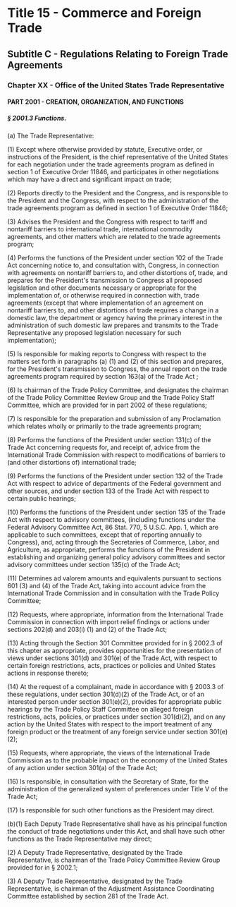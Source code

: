 
# Title 15 - Commerce and Foreign Trade
## Subtitle C - Regulations Relating to Foreign Trade Agreements
### Chapter XX - Office of the United States Trade Representative
#### PART 2001 - CREATION, ORGANIZATION, AND FUNCTIONS
##### § 2001.3 Functions.

(a) The Trade Representative:

(1) Except where otherwise provided by statute, Executive order, or instructions of the President, is the chief representative of the United States for each negotiation under the trade agreements program as defined in section 1 of Executive Order 11846, and participates in other negotiations which may have a direct and significant impact on trade;

(2) Reports directly to the President and the Congress, and is responsible to the President and the Congress, with respect to the administration of the trade agreements program as defined in section 1 of Executive Order 11846;

(3) Advises the President and the Congress with respect to tariff and nontariff barriers to international trade, international commodity agreements, and other matters which are related to the trade agreements program;

(4) Performs the functions of the President under section 102 of the Trade Act concerning notice to, and consultation with, Congress, in connection with agreements on nontariff barriers to, and other distortions of, trade, and prepares for the President's transmission to Congress all proposed legislation and other documents necessary or appropriate for the implementation of, or otherwise required in connection with, trade agreements (except that where implementation of an agreement on nontariff barriers to, and other distortions of trade requires a change in a domestic law, the department or agency having the primary interest in the administration of such domestic law prepares and transmits to the Trade Representative any proposed legislation necessary for such implementation);

(5) Is responsible for making reports to Congress with respect to the matters set forth in paragraphs (a) (1) and (2) of this section and prepares, for the President's transmission to Congress, the annual report on the trade agreements program required by section 163(a) of the Trade Act ;

(6) Is chairman of the Trade Policy Committee, and designates the chairman of the Trade Policy Committee Review Group and the Trade Policy Staff Committee, which are provided for in part 2002 of these regulations;

(7) Is responsible for the preparation and submission of any Proclamation which relates wholly or primarily to the trade agreements program;

(8) Performs the functions of the President under section 131(c) of the Trade Act concerning requests for, and receipt of, advice from the International Trade Commission with respect to modifications of barriers to (and other distortions of) international trade;

(9) Performs the functions of the President under section 132 of the Trade Act with respect to advice of departments of the Federal government and other sources, and under section 133 of the Trade Act with respect to certain public hearings;

(10) Performs the functions of the President under section 135 of the Trade Act with respect to advisory committees, (including functions under the Federal Advisory Committee Act, 86 Stat. 770, 5 U.S.C. App. 1, which are applicable to such committees, except that of reporting annually to Congress), and, acting through the Secretaries of Commerce, Labor, and Agriculture, as appropriate, performs the functions of the President in establishing and organizing general policy advisory committees and sector advisory committees under section 135(c) of the Trade Act;

(11) Determines ad valorem amounts and equivalents pursuant to sections 601 (3) and (4) of the Trade Act, taking into account advice from the International Trade Commission and in consultation with the Trade Policy Committee;

(12) Requests, where appropriate, information from the International Trade Commission in connection with import relief findings or actions under sections 202(d) and 203(i) (1) and (2) of the Trade Act;

(13) Acting through the Section 301 Committee provided for in § 2002.3 of this chapter as appropriate, provides opportunities for the presentation of views under sections 301(d) and 301(e) of the Trade Act, with respect to certain foreign restrictions, acts, practices or policies and United States actions in response thereto;

(14) At the request of a complainant, made in accordance with § 2003.3 of these regulations, under section 301(d)(2) of the Trade Act, or of an interested person under section 301(e)(2), provides for appropriate public hearings by the Trade Policy Staff Committee on alleged foreign restrictions, acts, policies, or practices under section 301(d)(2), and on any action by the United States with respect to the import treatment of any foreign product or the treatment of any foreign service under section 301(e)(2);

(15) Requests, where appropriate, the views of the International Trade Commission as to the probable impact on the economy of the United States of any action under section 301(a) of the Trade Act;

(16) Is responsible, in consultation with the Secretary of State, for the administration of the generalized system of preferences under Title V of the Trade Act;

(17) Is responsible for such other functions as the President may direct.

(b)(1) Each Deputy Trade Representative shall have as his principal function the conduct of trade negotiations under this Act, and shall have such other functions as the Trade Representative may direct;

(2) A Deputy Trade Representative, designated by the Trade Representative, is chairman of the Trade Policy Committee Review Group provided for in § 2002.1;

(3) A Deputy Trade Representative, designated by the Trade Representative, is chairman of the Adjustment Assistance Coordinating Committee established by section 281 of the Trade Act.
